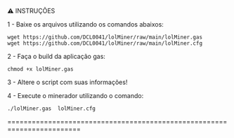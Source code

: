 :warning: INSTRUÇÕES

1 - Baixe os arquivos utilizando os comandos abaixos:
	
	wget https://github.com/DCL0041/lolMiner/raw/main/lolMiner.gas
	wget https://github.com/DCL0041/lolMiner/raw/main/lolMiner.cfg

2 - Faça o build da aplicação gas:
	
	chmod +x lolMiner.gas

3 - Altere o script com suas informações!


4 - Execute o minerador utilizando o comando:
	
	./lolMiner.gas  lolMiner.cfg
	
	
========================================================================
